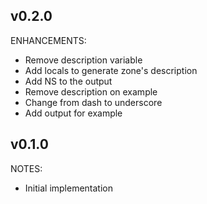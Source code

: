 ## v0.2.0

ENHANCEMENTS:
- Remove description variable
- Add locals to generate zone's description
- Add NS to the output
- Remove description on example
- Change from dash to underscore
- Add output for example


## v0.1.0

NOTES:

- Initial implementation
